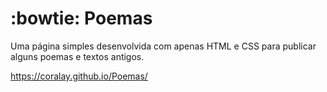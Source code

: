 # :bowtie: Poemas

Uma página simples desenvolvida com apenas HTML e CSS para publicar alguns poemas e textos antigos.

https://coralay.github.io/Poemas/
